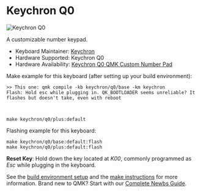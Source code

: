 # Keychron Q0

![Keychron Q0](https://i.imgur.com/cLbEiZ0h.jpg)

A customizable number keypad.

* Keyboard Maintainer: [Keychron](https://github.com/keychron)
* Hardware Supported: Keychron Q0
* Hardware Availability: [Keychron Q0 QMK Custom Number Pad](https://www.keychron.com/products/keychron-q0-qmk-custom-number-pad)

Make example for this keyboard (after setting up your build environment):

    >> This one: qmk compile -kb keychron/q0/base -km keychron
	Flash: Hold esc while plugging in. QK_BOOTLOADER seems unreliable? It flashes but doesn't take, even with reboot

	
	
    make keychron/q0/plus:default

Flashing example for this keyboard:

    make keychron/q0/base:default:flash
    make keychron/q0/plus:default:flash

**Reset Key**: Hold down the key located at *K00*, commonly programmed as *Esc* while plugging in the keyboard.

See the [build environment setup](https://docs.qmk.fm/#/getting_started_build_tools) and the [make instructions](https://docs.qmk.fm/#/getting_started_make_guide) for more information. Brand new to QMK? Start with our [Complete Newbs Guide](https://docs.qmk.fm/#/newbs).
